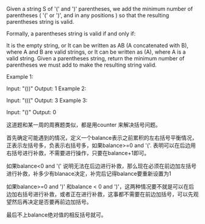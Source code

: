 Given a string S of '(' and ')' parentheses, we add the minimum number of parentheses ( '(' or ')', and in any positions ) so that the resulting parentheses string is valid.

Formally, a parentheses string is valid if and only if:

It is the empty string, or
It can be written as AB (A concatenated with B), where A and B are valid strings, or
It can be written as (A), where A is a valid string.
Given a parentheses string, return the minimum number of parentheses we must add to make the resulting string valid.

 

Example 1:

Input: "())"
Output: 1
Example 2:

Input: "((("
Output: 3
Example 3:

Input: "()"
Output: 0


这道题和某一周的周赛题类似，都是用counter 来解决括号问题。

首先确定可能遇到的情况，定义一个balance表示之前累积的左右括号平衡情况，正表示左括号多，负表示右括号多，如果balance>=0 and '('. 表明可以在后边用右括号进行补救，不需要进行操作，只要在balance+1即可。

如果balance<0 and '(' 说明无法在后边进行补救，那么现在必须在前边加左括号进行补救，补多少有blanace决定，补完后记得balance要重新设置为1

如果balance>=0 and ')' 和balance < 0 and ')'，这两种情况要不就是可以在后边加右括号进行补救，或者正在进行补救，这事都不需要在前边加括号，可以先观望然后再决定是否要再前边加括号。

最后不上balance绝对值的相反括号就可。